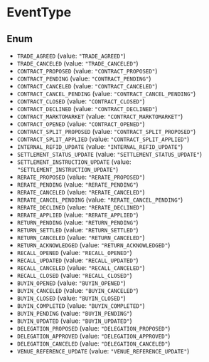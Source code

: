 # EventType

## Enum

* `TRADE_AGREED` (value: `"TRADE_AGREED"`)
* `TRADE_CANCELED` (value: `"TRADE_CANCELED"`)
* `CONTRACT_PROPOSED` (value: `"CONTRACT_PROPOSED"`)
* `CONTRACT_PENDING` (value: `"CONTRACT_PENDING"`)
* `CONTRACT_CANCELED` (value: `"CONTRACT_CANCELED"`)
* `CONTRACT_CANCEL_PENDING` (value: `"CONTRACT_CANCEL_PENDING"`)
* `CONTRACT_CLOSED` (value: `"CONTRACT_CLOSED"`)
* `CONTRACT_DECLINED` (value: `"CONTRACT_DECLINED"`)
* `CONTRACT_MARKTOMARKET` (value: `"CONTRACT_MARKTOMARKET"`)
* `CONTRACT_OPENED` (value: `"CONTRACT_OPENED"`)
* `CONTRACT_SPLIT_PROPOSED` (value: `"CONTRACT_SPLIT_PROPOSED"`)
* `CONTRACT_SPLIT_APPLIED` (value: `"CONTRACT_SPLIT_APPLIED"`)
* `INTERNAL_REFID_UPDATE` (value: `"INTERNAL_REFID_UPDATE"`)
* `SETTLEMENT_STATUS_UPDATE` (value: `"SETTLEMENT_STATUS_UPDATE"`)
* `SETTLEMENT_INSTRUCTION_UPDATE` (value: `"SETTLEMENT_INSTRUCTION_UPDATE"`)
* `RERATE_PROPOSED` (value: `"RERATE_PROPOSED"`)
* `RERATE_PENDING` (value: `"RERATE_PENDING"`)
* `RERATE_CANCELED` (value: `"RERATE_CANCELED"`)
* `RERATE_CANCEL_PENDING` (value: `"RERATE_CANCEL_PENDING"`)
* `RERATE_DECLINED` (value: `"RERATE_DECLINED"`)
* `RERATE_APPLIED` (value: `"RERATE_APPLIED"`)
* `RETURN_PENDING` (value: `"RETURN_PENDING"`)
* `RETURN_SETTLED` (value: `"RETURN_SETTLED"`)
* `RETURN_CANCELED` (value: `"RETURN_CANCELED"`)
* `RETURN_ACKNOWLEDGED` (value: `"RETURN_ACKNOWLEDGED"`)
* `RECALL_OPENED` (value: `"RECALL_OPENED"`)
* `RECALL_UPDATED` (value: `"RECALL_UPDATED"`)
* `RECALL_CANCELED` (value: `"RECALL_CANCELED"`)
* `RECALL_CLOSED` (value: `"RECALL_CLOSED"`)
* `BUYIN_OPENED` (value: `"BUYIN_OPENED"`)
* `BUYIN_CANCELED` (value: `"BUYIN_CANCELED"`)
* `BUYIN_CLOSED` (value: `"BUYIN_CLOSED"`)
* `BUYIN_COMPLETED` (value: `"BUYIN_COMPLETED"`)
* `BUYIN_PENDING` (value: `"BUYIN_PENDING"`)
* `BUYIN_UPDATED` (value: `"BUYIN_UPDATED"`)
* `DELEGATION_PROPOSED` (value: `"DELEGATION_PROPOSED"`)
* `DELEGATION_APPROVED` (value: `"DELEGATION_APPROVED"`)
* `DELEGATION_CANCELED` (value: `"DELEGATION_CANCELED"`)
* `VENUE_REFERENCE_UPDATE` (value: `"VENUE_REFERENCE_UPDATE"`)
